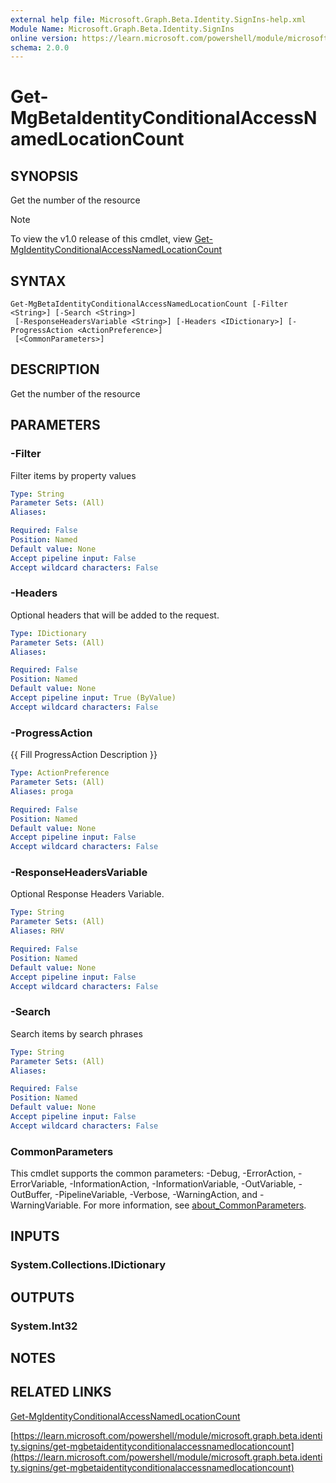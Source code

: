 ```yaml
---
external help file: Microsoft.Graph.Beta.Identity.SignIns-help.xml
Module Name: Microsoft.Graph.Beta.Identity.SignIns
online version: https://learn.microsoft.com/powershell/module/microsoft.graph.beta.identity.signins/get-mgbetaidentityconditionalaccessnamedlocationcount
schema: 2.0.0
---
```


# Get-MgBetaIdentityConditionalAccessNamedLocationCount

## SYNOPSIS
Get the number of the resource

> [!NOTE]
> To view the v1.0 release of this cmdlet, view [Get-MgIdentityConditionalAccessNamedLocationCount](/powershell/module/Microsoft.Graph.Identity.SignIns/Get-MgIdentityConditionalAccessNamedLocationCount?view=graph-powershell-1.0)

## SYNTAX

```
Get-MgBetaIdentityConditionalAccessNamedLocationCount [-Filter <String>] [-Search <String>]
 [-ResponseHeadersVariable <String>] [-Headers <IDictionary>] [-ProgressAction <ActionPreference>]
 [<CommonParameters>]
```

## DESCRIPTION
Get the number of the resource

## PARAMETERS

### -Filter
Filter items by property values

```yaml
Type: String
Parameter Sets: (All)
Aliases:

Required: False
Position: Named
Default value: None
Accept pipeline input: False
Accept wildcard characters: False
```

### -Headers
Optional headers that will be added to the request.

```yaml
Type: IDictionary
Parameter Sets: (All)
Aliases:

Required: False
Position: Named
Default value: None
Accept pipeline input: True (ByValue)
Accept wildcard characters: False
```

### -ProgressAction
{{ Fill ProgressAction Description }}

```yaml
Type: ActionPreference
Parameter Sets: (All)
Aliases: proga

Required: False
Position: Named
Default value: None
Accept pipeline input: False
Accept wildcard characters: False
```

### -ResponseHeadersVariable
Optional Response Headers Variable.

```yaml
Type: String
Parameter Sets: (All)
Aliases: RHV

Required: False
Position: Named
Default value: None
Accept pipeline input: False
Accept wildcard characters: False
```

### -Search
Search items by search phrases

```yaml
Type: String
Parameter Sets: (All)
Aliases:

Required: False
Position: Named
Default value: None
Accept pipeline input: False
Accept wildcard characters: False
```

### CommonParameters
This cmdlet supports the common parameters: -Debug, -ErrorAction, -ErrorVariable, -InformationAction, -InformationVariable, -OutVariable, -OutBuffer, -PipelineVariable, -Verbose, -WarningAction, and -WarningVariable. For more information, see [about_CommonParameters](http://go.microsoft.com/fwlink/?LinkID=113216).

## INPUTS

### System.Collections.IDictionary
## OUTPUTS

### System.Int32
## NOTES

## RELATED LINKS
[Get-MgIdentityConditionalAccessNamedLocationCount](/powershell/module/Microsoft.Graph.Identity.SignIns/Get-MgIdentityConditionalAccessNamedLocationCount?view=graph-powershell-1.0)

[https://learn.microsoft.com/powershell/module/microsoft.graph.beta.identity.signins/get-mgbetaidentityconditionalaccessnamedlocationcount](https://learn.microsoft.com/powershell/module/microsoft.graph.beta.identity.signins/get-mgbetaidentityconditionalaccessnamedlocationcount)





